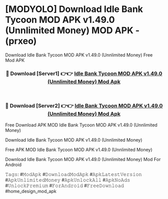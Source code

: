 # [MODYOLO] Download Idle Bank Tycoon MOD APK v1.49.0 (Unnlimited Money) MOD APK - (prxeo)
Download Idle Bank Tycoon MOD APK v1.49.0 (Unnlimited Money) Free Mod APK

<div align="center">
<h3>🔴 Download [Server1] 👉👉 <a href="https://apk-comot.site?title=Idle_Bank_Tycoon_MOD_APK_v1.49.0_(Unnlimited_Money)">Idle Bank Tycoon MOD APK v1.49.0 (Unnlimited Money) Mod Apk</a></h3><br>

<h3>🔴 Download [Server2] 👉👉 <a href="https://apk-comot.site?title=Idle_Bank_Tycoon_MOD_APK_v1.49.0_(Unnlimited_Money)">Idle Bank Tycoon MOD APK v1.49.0 (Unnlimited Money) Mod Apk</a></h3>
</div>


Free Download APK MOD Idle Bank Tycoon MOD APK v1.49.0 (Unnlimited Money)

Download Idle Bank Tycoon MOD APK v1.49.0 (Unnlimited Money) 

Free APK MOD Idle Bank Tycoon MOD APK v1.49.0 (Unnlimited Money) 

Download Idle Bank Tycoon MOD APK v1.49.0 (Unnlimited Money) Mod For Android

𝚃𝚊𝚐𝚜: #𝙼𝚘𝚍𝙰𝚙𝚔 #𝙳𝚘𝚠𝚗𝚕𝚘𝚊𝚍𝙼𝚘𝚍𝙰𝚙𝚔 #𝙰𝚙𝚔𝙻𝚊𝚝𝚎𝚜𝚝𝚅𝚎𝚛𝚜𝚒𝚘𝚗 #𝙰𝚙𝚔𝚄𝚗𝚕𝚒𝚖𝚒𝚝𝚎𝚍𝙼𝚘𝚗𝚎𝚢 #𝙰𝚙𝚔𝚄𝚗𝚕𝚘𝚌𝚔𝙰𝚕𝚕 #𝙰𝚙𝚔𝙽𝚘𝙰𝚍𝚜 #𝚄𝚗𝚕𝚘𝚌𝚔𝙿𝚛𝚎𝚖𝚒𝚞𝚖 #𝙵𝚘𝚛𝙰𝚗𝚍𝚛𝚘𝚒𝚍 #𝙵𝚛𝚎𝚎𝙳𝚘𝚠𝚗𝚕𝚘𝚊𝚍 #home_design_mod_apk